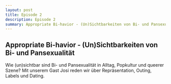 ```yaml
---
layout: post
title: Episode 2
description: Episode 2
summary: Appropriate Bi-havior - (Un)Sichtbarkeiten von Bi- und Pansexualität
---
```


## Appropriate Bi-havior - (Un)Sichtbarkeiten von Bi- und Pansexualität

<script class="podigee-podcast-player" src="https://cdn.podigee.com/podcast-player/javascripts/podigee-podcast-player.js" data-configuration="https://thelesbiangaze.podigee.io/2-bipansexualitaet/embed?context=external"></script>

Wie (un)sichtbar sind Bi- und Pansexualität in Alltag, Popkultur und queerer Szene? Mit unserem Gast Josi reden wir über Repräsentation, Outing, Labels und Dating.